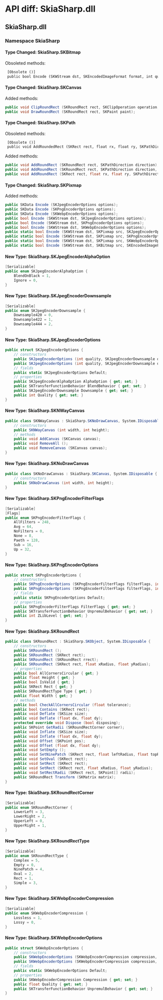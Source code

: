 # API diff: SkiaSharp.dll

## SkiaSharp.dll

### Namespace SkiaSharp

#### Type Changed: SkiaSharp.SKBitmap

Obsoleted methods:

```diff
 [Obsolete ()]
 public bool Encode (SKWStream dst, SKEncodedImageFormat format, int quality);
```


#### Type Changed: SkiaSharp.SKCanvas

Added methods:

```csharp
public void ClipRoundRect (SKRoundRect rect, SKClipOperation operation, bool antialias);
public void DrawRoundRect (SKRoundRect rect, SKPaint paint);
```


#### Type Changed: SkiaSharp.SKPath

Obsoleted methods:

```diff
 [Obsolete ()]
 public void AddRoundedRect (SKRect rect, float rx, float ry, SKPathDirection dir);
```

Added methods:

```csharp
public void AddRoundRect (SKRoundRect rect, SKPathDirection direction);
public void AddRoundRect (SKRoundRect rect, SKPathDirection direction, uint startIndex);
public void AddRoundRect (SKRect rect, float rx, float ry, SKPathDirection dir);
```


#### Type Changed: SkiaSharp.SKPixmap

Added methods:

```csharp
public SKData Encode (SKJpegEncoderOptions options);
public SKData Encode (SKPngEncoderOptions options);
public SKData Encode (SKWebpEncoderOptions options);
public bool Encode (SKWStream dst, SKJpegEncoderOptions options);
public bool Encode (SKWStream dst, SKPngEncoderOptions options);
public bool Encode (SKWStream dst, SKWebpEncoderOptions options);
public static bool Encode (SKWStream dst, SKPixmap src, SKJpegEncoderOptions options);
public static bool Encode (SKWStream dst, SKPixmap src, SKPngEncoderOptions options);
public static bool Encode (SKWStream dst, SKPixmap src, SKWebpEncoderOptions options);
public static bool Encode (SKWStream dst, SKBitmap src, SKEncodedImageFormat format, int quality);
```


#### New Type: SkiaSharp.SKJpegEncoderAlphaOption

```csharp
[Serializable]
public enum SKJpegEncoderAlphaOption {
	BlendOnBlack = 1,
	Ignore = 0,
}
```

#### New Type: SkiaSharp.SKJpegEncoderDownsample

```csharp
[Serializable]
public enum SKJpegEncoderDownsample {
	Downsample420 = 0,
	Downsample422 = 1,
	Downsample444 = 2,
}
```

#### New Type: SkiaSharp.SKJpegEncoderOptions

```csharp
public struct SKJpegEncoderOptions {
	// constructors
	public SKJpegEncoderOptions (int quality, SKJpegEncoderDownsample downsample, SKJpegEncoderAlphaOption alphaOption);
	public SKJpegEncoderOptions (int quality, SKJpegEncoderDownsample downsample, SKJpegEncoderAlphaOption alphaOption, SKTransferFunctionBehavior blendBehavior);
	// fields
	public static SKJpegEncoderOptions Default;
	// properties
	public SKJpegEncoderAlphaOption AlphaOption { get; set; }
	public SKTransferFunctionBehavior BlendBehavior { get; set; }
	public SKJpegEncoderDownsample Downsample { get; set; }
	public int Quality { get; set; }
}
```

#### New Type: SkiaSharp.SKNWayCanvas

```csharp
public class SKNWayCanvas : SkiaSharp.SKNoDrawCanvas, System.IDisposable {
	// constructors
	public SKNWayCanvas (int width, int height);
	// methods
	public void AddCanvas (SKCanvas canvas);
	public void RemoveAll ();
	public void RemoveCanvas (SKCanvas canvas);
}
```

#### New Type: SkiaSharp.SKNoDrawCanvas

```csharp
public class SKNoDrawCanvas : SkiaSharp.SKCanvas, System.IDisposable {
	// constructors
	public SKNoDrawCanvas (int width, int height);
}
```

#### New Type: SkiaSharp.SKPngEncoderFilterFlags

```csharp
[Serializable]
[Flags]
public enum SKPngEncoderFilterFlags {
	AllFilters = 248,
	Avg = 64,
	NoFilters = 0,
	None = 8,
	Paeth = 128,
	Sub = 16,
	Up = 32,
}
```

#### New Type: SkiaSharp.SKPngEncoderOptions

```csharp
public struct SKPngEncoderOptions {
	// constructors
	public SKPngEncoderOptions (SKPngEncoderFilterFlags filterFlags, int zLibLevel);
	public SKPngEncoderOptions (SKPngEncoderFilterFlags filterFlags, int zLibLevel, SKTransferFunctionBehavior unpremulBehavior);
	// fields
	public static SKPngEncoderOptions Default;
	// properties
	public SKPngEncoderFilterFlags FilterFlags { get; set; }
	public SKTransferFunctionBehavior UnpremulBehavior { get; set; }
	public int ZLibLevel { get; set; }
}
```

#### New Type: SkiaSharp.SKRoundRect

```csharp
public class SKRoundRect : SkiaSharp.SKObject, System.IDisposable {
	// constructors
	public SKRoundRect ();
	public SKRoundRect (SKRect rect);
	public SKRoundRect (SKRoundRect rrect);
	public SKRoundRect (SKRect rect, float xRadius, float yRadius);
	// properties
	public bool AllCornersCircular { get; }
	public float Height { get; }
	public bool IsValid { get; }
	public SKRect Rect { get; }
	public SKRoundRectType Type { get; }
	public float Width { get; }
	// methods
	public bool CheckAllCornersCircular (float tolerance);
	public bool Contains (SKRect rect);
	public void Deflate (SKSize size);
	public void Deflate (float dx, float dy);
	protected override void Dispose (bool disposing);
	public SKPoint GetRadii (SKRoundRectCorner corner);
	public void Inflate (SKSize size);
	public void Inflate (float dx, float dy);
	public void Offset (SKPoint pos);
	public void Offset (float dx, float dy);
	public void SetEmpty ();
	public void SetNinePatch (SKRect rect, float leftRadius, float topRadius, float rightRadius, float bottomRadius);
	public void SetOval (SKRect rect);
	public void SetRect (SKRect rect);
	public void SetRect (SKRect rect, float xRadius, float yRadius);
	public void SetRectRadii (SKRect rect, SKPoint[] radii);
	public SKRoundRect Transform (SKMatrix matrix);
}
```

#### New Type: SkiaSharp.SKRoundRectCorner

```csharp
[Serializable]
public enum SKRoundRectCorner {
	LowerLeft = 3,
	LowerRight = 2,
	UpperLeft = 0,
	UpperRight = 1,
}
```

#### New Type: SkiaSharp.SKRoundRectType

```csharp
[Serializable]
public enum SKRoundRectType {
	Complex = 5,
	Empty = 0,
	NinePatch = 4,
	Oval = 2,
	Rect = 1,
	Simple = 3,
}
```

#### New Type: SkiaSharp.SKWebpEncoderCompression

```csharp
[Serializable]
public enum SKWebpEncoderCompression {
	Lossless = 1,
	Lossy = 0,
}
```

#### New Type: SkiaSharp.SKWebpEncoderOptions

```csharp
public struct SKWebpEncoderOptions {
	// constructors
	public SKWebpEncoderOptions (SKWebpEncoderCompression compression, float quality);
	public SKWebpEncoderOptions (SKWebpEncoderCompression compression, float quality, SKTransferFunctionBehavior unpremulBehavior);
	// fields
	public static SKWebpEncoderOptions Default;
	// properties
	public SKWebpEncoderCompression Compression { get; set; }
	public float Quality { get; set; }
	public SKTransferFunctionBehavior UnpremulBehavior { get; set; }
}
```


